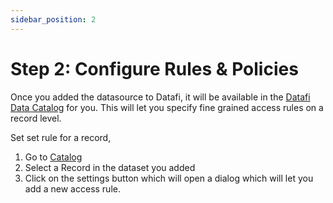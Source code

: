 ```yaml
---
sidebar_position: 2
---
```


# Step 2: Configure Rules & Policies

Once you added the datasource to Datafi, it will be available in the [Datafi Data Catalog](https://home.datafi.us/catalog) for you. This will let you specify fine grained access rules on a record level. 

Set set rule for a record, 
1. Go to [Catalog](https://home.datafi.us/catalog)
2. Select a Record in the dataset you added
3. Click on the settings button which will open a dialog which will let you add a new access rule. 